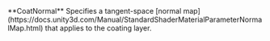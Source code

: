 <tr>
<td>**CoatNormal**</td>
<td>Specifies a tangent-space [normal map](https://docs.unity3d.com/Manual/StandardShaderMaterialParameterNormalMap.html) that applies to the coating layer.</td>
</tr>
